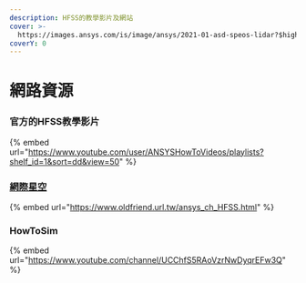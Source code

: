 ```yaml
---
description: HFSS的教學影片及網站
cover: >-
  https://images.ansys.com/is/image/ansys/2021-01-asd-speos-lidar?$highlightblockwithteaser-smallimage-xlarge$
coverY: 0
---
```


# 網路資源



### 官方的HFSS教學影片

{% embed url="https://www.youtube.com/user/ANSYSHowToVideos/playlists?shelf_id=1&sort=dd&view=50" %}

### [網際星空](https://www.oldfriend.url.tw/)

{% embed url="https://www.oldfriend.url.tw/ansys_ch_HFSS.html" %}

### HowToSim

{% embed url="https://www.youtube.com/channel/UCChfS5RAoVzrNwDyqrEFw3Q" %}
